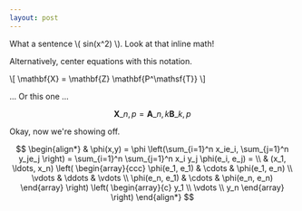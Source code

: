 ```yaml
---
layout: post
---
```


What a sentence \\( sin(x^2) \\). Look at that inline math!

Alternatively, center equations with this notation.

\\[ \mathbf{X} = \mathbf{Z} \mathbf{P^\mathsf{T}} \\]

... Or this one ...

$$ \mathbf{X}\_{n,p} = \mathbf{A}\_{n,k} \mathbf{B}\_{k,p} $$

Okay, now we're showing off.

$$
\begin{align*}
  & \phi(x,y) = \phi \left(\sum_{i=1}^n x_ie_i, \sum_{j=1}^n y_je_j \right)
  = \sum_{i=1}^n \sum_{j=1}^n x_i y_j \phi(e_i, e_j) = \\
  & (x_1, \ldots, x_n) \left( \begin{array}{ccc}
      \phi(e_1, e_1) & \cdots & \phi(e_1, e_n) \\
      \vdots & \ddots & \vdots \\
      \phi(e_n, e_1) & \cdots & \phi(e_n, e_n)
    \end{array} \right)
  \left( \begin{array}{c}
      y_1 \\
      \vdots \\
      y_n
    \end{array} \right)
\end{align*}
$$
